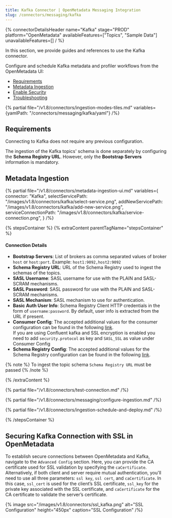```yaml
---
title: Kafka Connector | OpenMetadata Messaging Integration
slug: /connectors/messaging/kafka
---
```


{% connectorDetailsHeader
name="Kafka"
stage="PROD"
platform="OpenMetadata"
availableFeatures=["Topics", "Sample Data"]
unavailableFeatures=[]
/ %}

In this section, we provide guides and references to use the Kafka connector.

Configure and schedule Kafka metadata and profiler workflows from the OpenMetadata UI:

- [Requirements](#requirements)
- [Metadata Ingestion](#metadata-ingestion)
- [Enable Security](#securing-kafka-connection-with-ssl-in-openmetadata)
- [Troubleshooting](/connectors/messaging/kafka/troubleshooting)

{% partial file="/v1.8/connectors/ingestion-modes-tiles.md" variables={yamlPath: "/connectors/messaging/kafka/yaml"} /%}

## Requirements

Connecting to Kafka does not require any previous configuration.

The ingestion of the Kafka topics' schema is done separately by configuring the **Schema Registry URL**. However, only the **Bootstrap Servers** information is mandatory.

## Metadata Ingestion

{% partial 
  file="/v1.8/connectors/metadata-ingestion-ui.md" 
  variables={
    connector: "Kafka", 
    selectServicePath: "/images/v1.8/connectors/kafka/select-service.png",
    addNewServicePath: "/images/v1.8/connectors/kafka/add-new-service.png",
    serviceConnectionPath: "/images/v1.8/connectors/kafka/service-connection.png",
} 
/%}

{% stepsContainer %}
{% extraContent parentTagName="stepsContainer" %}

#### Connection Details

- **Bootstrap Servers**: List of brokers as comma separated values of broker `host` or `host:port`. Example: `host1:9092,host2:9092`
- **Schema Registry URL**: URL of the Schema Registry used to ingest the schemas of the topics.
- **SASL Username**: SASL username for use with the PLAIN and SASL-SCRAM mechanisms.
- **SASL Password**: SASL password for use with the PLAIN and SASL-SCRAM mechanisms.
- **SASL Mechanism**: SASL mechanism to use for authentication.
- **Basic Auth User Info**: Schema Registry Client HTTP credentials in the form of `username:password`. By default, user info is extracted from the URL if present.
- **Consumer Config**: The accepted additional values for the consumer configuration can be found in the following [link](https://github.com/edenhill/librdkafka/blob/master/CONFIGURATION.md).  
If you are using Confluent kafka and SSL encryption is enabled you need to add `security.protocol` as key and `SASL_SSL` as value under Consumer Config
- **Schema Registry Config**: The accepted additional values for the Schema Registry configuration can be found in the following [link](https://docs.confluent.io/platform/current/clients/confluent-kafka-python/html/index.html#schemaregistryclient).

{% note %}
To ingest the topic schema `Schema Registry URL` must be passed
{% /note %}

{% /extraContent %}

{% partial file="/v1.8/connectors/test-connection.md" /%}

{% partial file="/v1.8/connectors/messaging/configure-ingestion.md" /%}

{% partial file="/v1.8/connectors/ingestion-schedule-and-deploy.md" /%}

{% /stepsContainer %}

## Securing Kafka Connection with SSL in OpenMetadata

To establish secure connections between OpenMetadata and Kafka, navigate to the `Advanced Config` section. Here, you can provide the CA certificate used for SSL validation by specifying the `caCertificate`. Alternatively, if both client and server require mutual authentication, you'll need to use all three parameters: `ssl key`, `ssl cert`, and `caCertificate`. In this case, `ssl_cert` is used for the client’s SSL certificate, `ssl_key` for the private key associated with the SSL certificate, and `caCertificate` for the CA certificate to validate the server’s certificate.

  {% image
  src="/images/v1.8/connectors/ssl_kafka.png"
  alt="SSL Configuration"
  height="450px"
  caption="SSL Configuration" /%}

